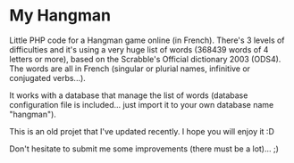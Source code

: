 # My Hangman
Little PHP code for a Hangman game online (in French).
There's 3 levels of difficulties and it's using a very huge list of words (368439 words of 4 letters or more), based on the Scrabble's Official dictionary 2003 (ODS4).
The words are all in French (singular or plurial names, infinitive or conjugated verbs...).

It works with a database that manage the list of words (database configuration file is included... just import it to your own database name "hangman").

This is an old projet that I've updated recently. I hope you will enjoy it :D

Don't hesitate to submit me some improvements (there must be a lot)... ;)
